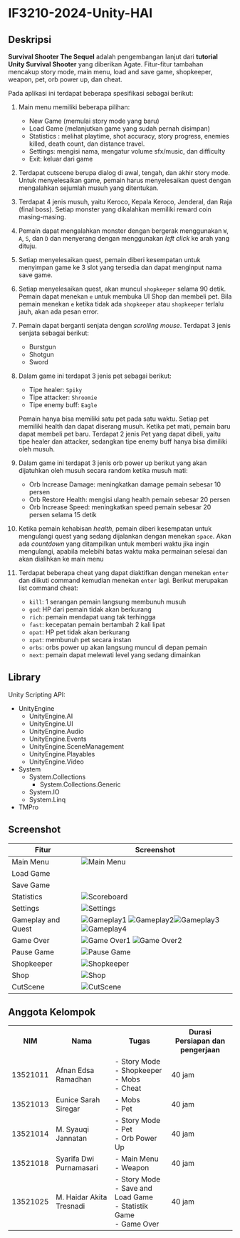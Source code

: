 # IF3210-2024-Unity-HAI
## Deskripsi
**Survival Shooter The Sequel** adalah pengembangan lanjut dari **tutorial Unity Survival Shooter** yang diberikan Agate. Fitur-fitur tambahan mencakup story mode, main menu, load and save game, shopkeeper, weapon, pet, orb power up, dan cheat.

Pada aplikasi ini terdapat beberapa spesifikasi sebagai berikut:
1. Main menu memiliki beberapa pilihan:
	- New Game (memulai story mode yang baru)
	- Load Game (melanjutkan game yang sudah pernah disimpan)
	- Statistics : melihat playtime, shot accuracy, story progress, enemies killed, death count, dan distance travel.
	- Settings: mengisi nama, mengatur volume sfx/music, dan difficulty
	- Exit: keluar dari game
2. Terdapat cutscene berupa dialog di awal, tengah, dan akhir story mode. Untuk menyelesaikan game, pemain harus menyelesaikan quest dengan mengalahkan sejumlah musuh yang ditentukan.
3. Terdapat 4 jenis musuh, yaitu Keroco, Kepala Keroco, Jenderal, dan Raja (final boss). Setiap monster yang dikalahkan memiliki reward coin masing-masing.
4. Pemain dapat mengalahkan monster dengan bergerak menggunakan `W`, `A`, `S`, dan `D` dan menyerang dengan menggunakan *left click* ke arah yang dituju. 
5. Setiap menyelesaikan quest, pemain diberi kesempatan untuk menyimpan game ke 3 slot yang tersedia dan dapat menginput nama save game.
6. Setiap menyelesaikan quest, akan muncul `shopkeeper` selama 90 detik. Pemain dapat menekan `e` untuk membuka UI Shop dan membeli pet. Bila pemain menekan `e` ketika tidak ada `shopkeeper` atau `shopkeeper` terlalu jauh, akan ada pesan error.
7. Pemain dapat berganti senjata dengan *scrolling mouse*. Terdapat 3 jenis senjata sebagai berikut:
	- Burstgun
	- Shotgun
	- Sword   
8.  Dalam game ini terdapat 3 jenis pet sebagai berikut:
	- Tipe healer: `Spiky`
	- Tipe attacker: `Shroomie`
	- Tipe enemy buff: `Eagle`

    Pemain hanya bisa memiliki satu pet pada satu waktu. Setiap pet memiliki health dan dapat diserang musuh. Ketika pet mati, pemain baru dapat membeli pet baru. Terdapat 2 jenis Pet yang dapat dibeli, yaitu tipe healer dan attacker, sedangkan tipe enemy buff hanya bisa dimiliki oleh musuh.
9.  Dalam game ini terdapat 3 jenis orb power up berikut yang akan dijatuhkan oleh musuh secara random ketika musuh mati:
	- Orb Increase Damage: meningkatkan damage pemain sebesar 10 persen
	- Orb Restore Health: mengisi ulang health pemain sebesar 20 persen
	- Orb Increase Speed: meningkatkan speed pemain sebesar 20 persen selama 15 detik
10. Ketika pemain kehabisan *health*, pemain diberi kesempatan untuk mengulangi quest yang sedang dijalankan dengan menekan `space`. Akan ada *countdown* yang ditampilkan untuk memberi waktu jika ingin mengulangi, apabila melebihi batas waktu maka permainan selesai dan akan dialihkan ke main menu
11. Terdapat beberapa cheat yang dapat diaktifkan dengan menekan `enter` dan diikuti command kemudian menekan `enter` lagi. Berikut merupakan list command cheat:
	- `kill`: 1 serangan pemain langsung membunuh musuh
	- `god`: HP dari pemain tidak akan berkurang
	- `rich`: pemain mendapat uang tak terhingga
	- `fast`: kecepatan pemain bertambah 2 kali lipat
	- `opat`: HP pet tidak akan berkurang
    - `xpat`: membunuh pet secara instan
    - `orbs`: orbs power up akan langsung muncul di depan pemain
    - `next`: pemain dapat melewati level yang sedang dimainkan
  


## Library

Unity Scripting API:

- UnityEngine
  - UnityEngine.AI
  - UnityEngine.UI
  - UnityEngine.Audio
  - UnityEngine.Events
  - UnityEngine.SceneManagement
  - UnityEngine.Playables
  - UnityEngine.Video
- System
  - System.Collections
    - System.Collections.Generic
  - System.IO
  - System.Linq
- TMPro

## Screenshot 
| Fitur | Screenshot |
|-------|------------|
| Main Menu | ![Main Menu](Screenshot/MainMenu.jpg) |
| Load Game |  |
| Save Game| |
| Statistics | ![Scoreboard](Screenshot/Statistics.jpg) |
| Settings | ![Settings](Screenshot/Settings.jpg) |
| Gameplay and Quest |![Gameplay1](Screenshot/Quest1.jpg) ![Gameplay2](Screenshot/Quest2.jpg)![Gameplay3](Screenshot/Quest3.jpg) ![Gameplay4](Screenshot/Quest4.jpg)|
| Game Over | ![Game Over1](Screenshot/GameOver1.jpg) ![Game Over2](Screenshot/GameOver2.jpg)|
| Pause Game | ![Pause Game](Screenshot/Pause.jpg) |
| Shopkeeper | ![Shopkeeper](Screenshot/Shopkeeper.jpg) |
| Shop | ![Shop](Screenshot/Shop.jpg) |
| CutScene | ![CutScene](Screenshot/CutScene.jpg) |


## Anggota Kelompok
<table>
  <tr>
    <th>NIM</th>
    <th>Nama</th>
    <th>Tugas</th>
    <th>Durasi Persiapan dan pengerjaan</th>
  </tr>
  <tr>
    <td>13521011</td>
    <td>Afnan Edsa Ramadhan</td>
    <td>
     - Story Mode<br>
     - Shopkeeper<br>
     - Mobs<br>
     - Cheat
    </td>
    <td>40 jam</td>
  </tr>
  <tr>
    <td>13521013</td>
    <td>Eunice Sarah Siregar</td>
    <td>
      - Mobs<br>
      - Pet
    </td>
    <td>40 jam</td>
  </tr>
  <tr>
    <td>13521014</td>
    <td>M. Syauqi Jannatan</td>
    <td>
      - Story Mode<br>
      - Pet<br>
      - Orb Power Up
    </td>
    <td>40 jam</td>
  </tr>
  <tr>
    <td>13521018</td>
    <td>Syarifa Dwi Purnamasari</td>
    <td>
      - Main Menu<br>
      - Weapon
    </td>
    <td>40 jam</td>
  </tr>
  <tr>
    <td>13521025</td>
    <td>M. Haidar Akita Tresnadi </td>
    <td>
      - Story Mode<br>
      - Save and Load Game<br>
      - Statistik Game<br>
      - Game Over
    </td>
    <td>40 jam</td>
  </tr>
</table>
